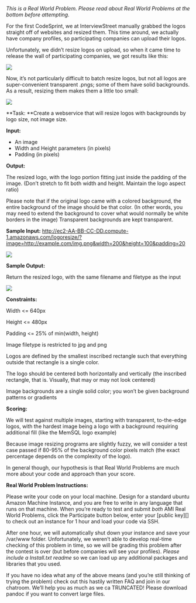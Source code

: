 *This is a Real World Problem. Please read about Real World Problems at
the bottom before attempting.*

For the first CodeSprint, we at InterviewStreet manually grabbed the
logos straight off of websites and resized them. This time around, we
actually have company profiles, so participating companies can upload
their logos.

Unfortunately, we didn’t resize logos on upload, so when it came time to
release the wall of participating companies, we got results like this:

![][0]

Now, it’s not particularly difficult to batch resize logos, but not all
logos are super-convenient transparent .pngs; some of them have solid
backgrounds. As a result, resizing them makes them a little too small:

![][1]

**Task: **Create a webservice that will resize logos with backgrounds by
logo size, not image size.

**Input:**

-   An image
-   Width and Height parameters (in pixels)
-   Padding (in pixels)

**Output:**

The resized logo, with the logo portion fitting just inside the padding
of the image. (Don’t stretch to fit both width and height. Maintain the
logo aspect ratio)

Please note that if the original logo came with a colored background,
the entire background of the image should be that color. (In other
words, you may need to extend the background to cover what would
normally be white borders in the image) Transparent backgrounds are kept
transparent.


**Sample Input:**
http://ec2-AA-BB-CC-DD.compute-1.amazonaws.com/logoresize/?image=http://example.com/img.png&width=200&height=100&padding=20

![][2]

**Sample Output:**

Return the resized logo, with the same filename and filetype as the
input

![][3]

**Constraints:**

Width <= 640px

Height <= 480px

Padding <= 25% of min(width, height)

Image filetype is restricted to jpg and png

Logos are defined by the smallest inscribed rectangle such that
everything outside that rectangle is a single color.

The logo should be centered both horizontally and vertically (the
inscribed rectangle, that is. Visually, that may or may not look
centered)

Image backgrounds are a single solid color; you won’t be given
background patterns or gradients

**Scoring:**

We will test against multiple images, starting with transparent,
to-the-edge logos, with the hardest image being a logo with a background
requiring additional fill (like the MemSQL logo example)

Because image resizing programs are slightly fuzzy, we will consider a
test case passed if 80-95% of the background color pixels match (the
exact percentage depends on the complexity of the logo).

In general though, our hypothesis is that Real World Problems are much
more about your code and approach than your score.

**Real World Problem Instructions:**

Please write your code on your local machine. Design for a standard
ubuntu Amazon Machine Instance, and you are free to write in any
language that runs on that machine. When you’re ready to test and submit
*both* AMI Real World
Problems, click the Participate button below, enter your [public
key][] to check out an instance for 1 hour and load your code via SSH.

After one hour, we will automatically shut down your instance and save
your /var/www folder. Unfortunately, we weren’t able to develop
real-time checking of this problem in time, so we will be grading this
problem after the contest is over (but before companies will see your
profiles). *Please include a Install.txt readme* so we can load up any
additional packages and libraries that you used.

If you have no idea what any of the above means (and you’re still
thinking of trying the problem) check out this hastily written FAQ
and join in our chatroom. We’ll help you as much as we ca TRUNCATED!
Please download pandoc if you want to convert large files.

  [0]: https://static.interviewstreet.com/recruit/questions/5138/image_1.png
  [1]: https://static.interviewstreet.com/recruit/questions/5138/image_2.png
  [2]: https://static.interviewstreet.com/recruit/questions/5138/image_3.png
  [3]: https://static.interviewstreet.com/recruit/questions/5138/image_4.png